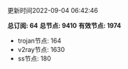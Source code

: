 更新时间2022-09-04 06:42:46

**总订阅: 64**
**总节点: 9410**
**有效节点: 1974**
- trojan节点: 164
- v2ray节点: 1630
- ss节点: 180

